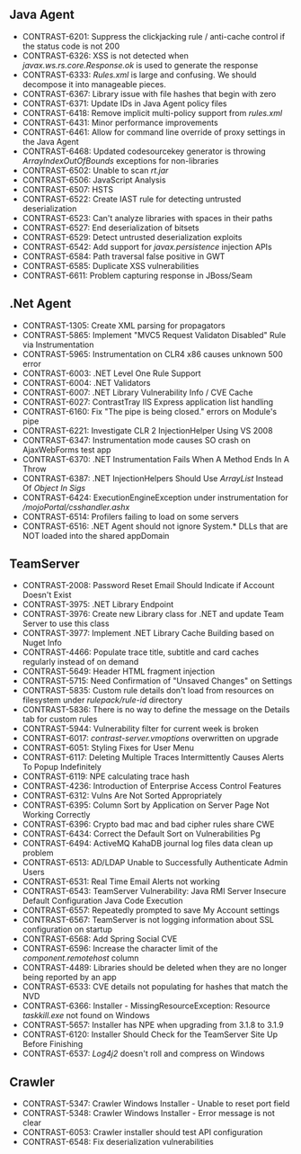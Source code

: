 <!--
title: "Contrast 3.2.2 - November 2015"
description: "Contrast 3.2.2 November 2015"
tags: "3.2.2 November Release Notes"
-->

## Java Agent
* CONTRAST-6201: Suppress the clickjacking rule / anti-cache control if the status code is not 200
* CONTRAST-6326: XSS is not detected when *javax.ws.rs.core.Response.ok* is used to generate the response
* CONTRAST-6333: *Rules.xml* is large and confusing. We should decompose it into manageable pieces.
* CONTRAST-6367: Library issue with file hashes that begin with zero
* CONTRAST-6371: Update IDs in Java Agent policy files
* CONTRAST-6418: Remove implicit multi-policy support from *rules.xml*
* CONTRAST-6431: Minor performance improvements
* CONTRAST-6461: Allow for command line override of proxy settings in the Java Agent
* CONTRAST-6468: Updated codesourcekey generator is throwing *ArrayIndexOutOfBounds* exceptions for non-libraries
* CONTRAST-6502: Unable to scan *rt.jar*
* CONTRAST-6506: JavaScript Analysis
* CONTRAST-6507: HSTS
* CONTRAST-6522: Create IAST rule for detecting untrusted deserialization
* CONTRAST-6523: Can't analyze libraries with spaces in their paths
* CONTRAST-6527: End deserialization of bitsets
* CONTRAST-6529: Detect untrusted deserialization exploits
* CONTRAST-6542: Add support for *javax.persistence* injection APIs
* CONTRAST-6584: Path traversal false positive in GWT
* CONTRAST-6585: Duplicate XSS vulnerabilities
* CONTRAST-6611: Problem capturing response in JBoss/Seam

## .Net Agent
* CONTRAST-1305: Create XML parsing for propagators
* CONTRAST-5865: Implement "MVC5 Request Validaton Disabled" Rule via Instrumentation
* CONTRAST-5965: Instrumentation on CLR4 x86 causes unknown 500 error
* CONTRAST-6003: .NET Level One Rule Support
* CONTRAST-6004: .NET Validators
* CONTRAST-6007: .NET Library Vulnerability Info / CVE Cache
* CONTRAST-6027: ContrastTray IIS Express application list handling
* CONTRAST-6160: Fix "The pipe is being closed." errors on Module's pipe
* CONTRAST-6221: Investigate CLR 2 InjectionHelper Using VS 2008
* CONTRAST-6347: Instrumentation mode causes SO crash on AjaxWebForms test app
* CONTRAST-6370: .NET Instrumentation Fails When A Method Ends In A Throw
* CONTRAST-6387: .NET InjectionHelpers Should Use *ArrayList* Instead Of *Object In Sigs*
* CONTRAST-6424: ExecutionEngineException under instrumentation for */mojoPortal/csshandler.ashx*
* CONTRAST-6514: Profilers failing to load on some servers
* CONTRAST-6516: .NET Agent should not ignore System.* DLLs that are NOT loaded into the shared appDomain

## TeamServer
* CONTRAST-2008: Password Reset Email Should Indicate if Account Doesn't Exist
* CONTRAST-3975: .NET Library Endpoint
* CONTRAST-3976: Create new Library class for .NET and update Team Server to use this class
* CONTRAST-3977: Implement .NET Library Cache Building based on Nuget Info
* CONTRAST-4466: Populate trace title, subtitle and card caches regularly instead of on demand
* CONTRAST-5649: Header HTML fragment injection
* CONTRAST-5715: Need Confirmation of "Unsaved Changes" on Settings
* CONTRAST-5835: Custom rule details don't load from resources on filesystem under *rulepack/rule-id* directory
* CONTRAST-5836: There is no way to define the message on the Details tab for custom rules
* CONTRAST-5944: Vulnerability filter for current week is broken
* CONTRAST-6017: *contrast-server.vmoptions* overwritten on upgrade
* CONTRAST-6051: Styling Fixes for User Menu
* CONTRAST-6117: Deleting Multiple Traces Intermittently Causes Alerts To Popup Indefinitely
* CONTRAST-6119: NPE calculating trace hash
* CONTRAST-4236: Introduction of Enterprise Access Control Features
* CONTRAST-6312: Vulns Are Not Sorted Appropriately
* CONTRAST-6395: Column Sort by Application on Server Page Not Working Correctly
* CONTRAST-6396: Crypto bad mac and bad cipher rules share CWE
* CONTRAST-6434: Correct the Default Sort on Vulnerabilities Pg
* CONTRAST-6494: ActiveMQ KahaDB journal log files data clean up problem
* CONTRAST-6513: AD/LDAP Unable to Successfully Authenticate Admin Users
* CONTRAST-6531: Real Time Email Alerts not working
* CONTRAST-6543: TeamServer Vulnerability: Java RMI Server Insecure Default Configuration Java Code Execution
* CONTRAST-6557: Repeatedly prompted to save My Account settings
* CONTRAST-6567: TeamServer is not logging information about SSL configuration on startup
* CONTRAST-6568: Add Spring Social CVE
* CONTRAST-6596: Increase the character limit of the *component.remotehost* column
* CONTRAST-4489: Libraries should be deleted when they are no longer being reported by an app
* CONTRAST-6533: CVE details not populating for hashes that match the NVD
* CONTRAST-6366: Installer - MissingResourceException: Resource *taskkill.exe* not found on Windows
* CONTRAST-5657: Installer has NPE when upgrading from 3.1.8 to 3.1.9
* CONTRAST-6120: Installer Should Check for the TeamServer Site Up Before Finishing
* CONTRAST-6537: *Log4j2* doesn't roll and compress on Windows

## Crawler
* CONTRAST-5347: Crawler Windows Installer - Unable to reset port field
* CONTRAST-5348: Crawler Windows Installer - Error message is not clear
* CONTRAST-6053: Crawler installer should test API configuration
* CONTRAST-6548: Fix deserialization vulnerabilities

